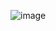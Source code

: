 
![image](https://github.com/Makster04/reading-notes/assets/86382359/a4ca5ef6-f6bf-46ab-b34c-779cc7b3a65d)
